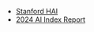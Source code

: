 - [Stanford HAI](https://hai.stanford.edu/)
- [2024 AI Index Report](https://aiindex.stanford.edu/report/)